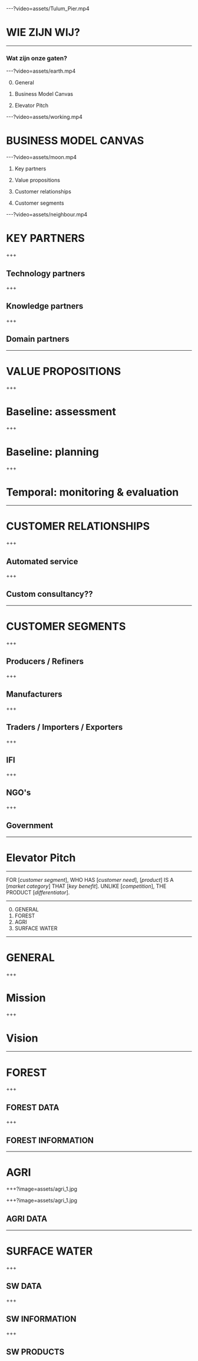 ---?video=assets/Tulum_Pier.mp4

# WIE ZIJN WIJ?

---

### Wat zijn onze gaten?

---?video=assets/earth.mp4

0. General

1. Business Model Canvas

2. Elevator Pitch

---?video=assets/working.mp4

# BUSINESS MODEL CANVAS

---?video=assets/moon.mp4

1. Key partners

2. Value propositions

3. Customer relationships

4. Customer segments

---?video=assets/neighbour.mp4

# KEY PARTNERS

+++

## Technology partners

+++

## Knowledge partners

+++

## Domain partners

---

# VALUE PROPOSITIONS

+++

# Baseline: assessment

+++

# Baseline: planning

+++

# Temporal: monitoring & evaluation

---

# CUSTOMER RELATIONSHIPS

+++

## Automated service

+++

## Custom consultancy??

---

# CUSTOMER SEGMENTS

+++

## Producers / Refiners

+++

## Manufacturers

+++

## Traders / Importers / Exporters

+++

## IFI

+++

## NGO's

+++

## Government

---

# Elevator Pitch

---

FOR [_customer segment_], WHO HAS [_customer need_], [_product_] IS A [_market category_] THAT [_key benefit_]. UNLIKE [_competition_], THE PRODUCT [_differentiator_].


---

0. GENERAL
1. FOREST
2. AGRI
3. SURFACE WATER

---

# GENERAL

+++

# Mission

+++

# Vision

---

# FOREST

+++

## FOREST DATA

+++

## FOREST INFORMATION

---

# AGRI

+++?image=assets/agri_1.jpg


+++?image=assets/agri_1.jpg

## AGRI DATA

---

# SURFACE WATER

+++

## SW DATA

+++

## SW INFORMATION

+++ 

## SW PRODUCTS

